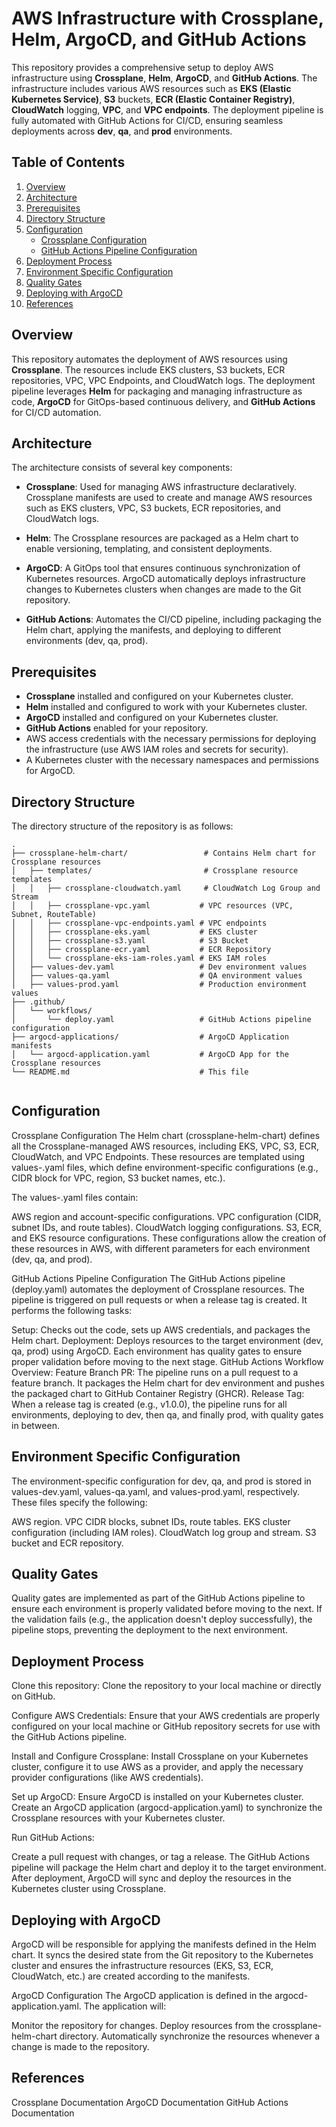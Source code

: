 # AWS Infrastructure with Crossplane, Helm, ArgoCD, and GitHub Actions

This repository provides a comprehensive setup to deploy AWS infrastructure using **Crossplane**, **Helm**, **ArgoCD**, and **GitHub Actions**. The infrastructure includes various AWS resources such as **EKS (Elastic Kubernetes Service)**, **S3** buckets, **ECR (Elastic Container Registry)**, **CloudWatch** logging, **VPC**, and **VPC endpoints**. The deployment pipeline is fully automated with GitHub Actions for CI/CD, ensuring seamless deployments across **dev**, **qa**, and **prod** environments.

## Table of Contents

1. [Overview](#overview)
2. [Architecture](#architecture)
3. [Prerequisites](#prerequisites)
4. [Directory Structure](#directory-structure)
5. [Configuration](#configuration)
   - [Crossplane Configuration](#crossplane-configuration)
   - [GitHub Actions Pipeline Configuration](#github-actions-pipeline-configuration)
6. [Deployment Process](#deployment-process)
7. [Environment Specific Configuration](#environment-specific-configuration)
8. [Quality Gates](#quality-gates)
9. [Deploying with ArgoCD](#deploying-with-argocd)
10. [References](#references)

## Overview

This repository automates the deployment of AWS resources using **Crossplane**. The resources include EKS clusters, S3 buckets, ECR repositories, VPC, VPC Endpoints, and CloudWatch logs. The deployment pipeline leverages **Helm** for packaging and managing infrastructure as code, **ArgoCD** for GitOps-based continuous delivery, and **GitHub Actions** for CI/CD automation.

## Architecture

The architecture consists of several key components:

- **Crossplane**: Used for managing AWS infrastructure declaratively. Crossplane manifests are used to create and manage AWS resources such as EKS clusters, VPC, S3 buckets, ECR repositories, and CloudWatch logs.
  
- **Helm**: The Crossplane resources are packaged as a Helm chart to enable versioning, templating, and consistent deployments.

- **ArgoCD**: A GitOps tool that ensures continuous synchronization of Kubernetes resources. ArgoCD automatically deploys infrastructure changes to Kubernetes clusters when changes are made to the Git repository.

- **GitHub Actions**: Automates the CI/CD pipeline, including packaging the Helm chart, applying the manifests, and deploying to different environments (dev, qa, prod).

## Prerequisites

- **Crossplane** installed and configured on your Kubernetes cluster.
- **Helm** installed and configured to work with your Kubernetes cluster.
- **ArgoCD** installed and configured on your Kubernetes cluster.
- **GitHub Actions** enabled for your repository.
- AWS access credentials with the necessary permissions for deploying the infrastructure (use AWS IAM roles and secrets for security).
- A Kubernetes cluster with the necessary namespaces and permissions for ArgoCD.

## Directory Structure

The directory structure of the repository is as follows:

```plaintext
.
├── crossplane-helm-chart/                 # Contains Helm chart for Crossplane resources
│   ├── templates/                         # Crossplane resource templates
│   │   ├── crossplane-cloudwatch.yaml     # CloudWatch Log Group and Stream
│   │   ├── crossplane-vpc.yaml           # VPC resources (VPC, Subnet, RouteTable)
│   │   ├── crossplane-vpc-endpoints.yaml # VPC endpoints
│   │   ├── crossplane-eks.yaml           # EKS cluster
│   │   ├── crossplane-s3.yaml            # S3 Bucket
│   │   ├── crossplane-ecr.yaml           # ECR Repository
│   │   └── crossplane-eks-iam-roles.yaml # EKS IAM roles
│   ├── values-dev.yaml                   # Dev environment values
│   ├── values-qa.yaml                    # QA environment values
│   ├── values-prod.yaml                  # Production environment values
├── .github/
│   └── workflows/
│       └── deploy.yaml                   # GitHub Actions pipeline configuration
├── argocd-applications/                  # ArgoCD Application manifests
│   └── argocd-application.yaml           # ArgoCD App for the Crossplane resources
└── README.md                             # This file


```
## Configuration
Crossplane Configuration
The Helm chart (crossplane-helm-chart) defines all the Crossplane-managed AWS resources, including EKS, VPC, S3, ECR, CloudWatch, and VPC Endpoints. These resources are templated using values-<env>.yaml files, which define environment-specific configurations (e.g., CIDR block for VPC, region, S3 bucket names, etc.).

The values-<env>.yaml files contain:

AWS region and account-specific configurations.
VPC configuration (CIDR, subnet IDs, and route tables).
CloudWatch logging configurations.
S3, ECR, and EKS resource configurations.
These configurations allow the creation of these resources in AWS, with different parameters for each environment (dev, qa, and prod).

GitHub Actions Pipeline Configuration
The GitHub Actions pipeline (deploy.yaml) automates the deployment of Crossplane resources. The pipeline is triggered on pull requests or when a release tag is created. It performs the following tasks:

Setup: Checks out the code, sets up AWS credentials, and packages the Helm chart.
Deployment: Deploys resources to the target environment (dev, qa, prod) using ArgoCD. Each environment has quality gates to ensure proper validation before moving to the next stage.
GitHub Actions Workflow Overview:
Feature Branch PR: The pipeline runs on a pull request to a feature branch. It packages the Helm chart for dev environment and pushes the packaged chart to GitHub Container Registry (GHCR).
Release Tag: When a release tag is created (e.g., v1.0.0), the pipeline runs for all environments, deploying to dev, then qa, and finally prod, with quality gates in between.
## Environment Specific Configuration
The environment-specific configuration for dev, qa, and prod is stored in values-dev.yaml, values-qa.yaml, and values-prod.yaml, respectively. These files specify the following:

AWS region.
VPC CIDR blocks, subnet IDs, route tables.
EKS cluster configuration (including IAM roles).
CloudWatch log group and stream.
S3 bucket and ECR repository.

## Quality Gates
Quality gates are implemented as part of the GitHub Actions pipeline to ensure each environment is properly validated before moving to the next. If the validation fails (e.g., the application doesn't deploy successfully), the pipeline stops, preventing the deployment to the next environment.

## Deployment Process
Clone this repository:
Clone the repository to your local machine or directly on GitHub.

Configure AWS Credentials:
Ensure that your AWS credentials are properly configured on your local machine or GitHub repository secrets for use with the GitHub Actions pipeline.

Install and Configure Crossplane:
Install Crossplane on your Kubernetes cluster, configure it to use AWS as a provider, and apply the necessary provider configurations (like AWS credentials).

Set up ArgoCD:
Ensure ArgoCD is installed on your Kubernetes cluster. Create an ArgoCD application (argocd-application.yaml) to synchronize the Crossplane resources with your Kubernetes cluster.

Run GitHub Actions:

Create a pull request with changes, or tag a release.
The GitHub Actions pipeline will package the Helm chart and deploy it to the target environment.
After deployment, ArgoCD will sync and deploy the resources in the Kubernetes cluster using Crossplane.

## Deploying with ArgoCD
ArgoCD will be responsible for applying the manifests defined in the Helm chart. It syncs the desired state from the Git repository to the Kubernetes cluster and ensures the infrastructure resources (EKS, S3, ECR, CloudWatch, etc.) are created according to the manifests.

ArgoCD Configuration
The ArgoCD application is defined in the argocd-application.yaml. The application will:

Monitor the repository for changes.
Deploy resources from the crossplane-helm-chart directory.
Automatically synchronize the resources whenever a change is made to the repository.

## References
Crossplane Documentation
ArgoCD Documentation
GitHub Actions Documentation